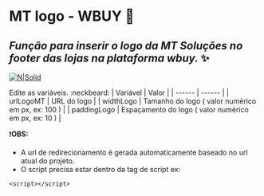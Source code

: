 # MT logo - WBUY  :rocket:
## _Função para inserir o logo da MT Soluções no footer das lojas na plataforma wbuy._ :sparkles:

[![N|Solid](https://mtsolucoes.com.br/wp-content/uploads/2023/08/LOGOTIPO_MT_SOLUCOES.svg)](https://mtsolucoes.com.br/)

Edite as variáveis. :neckbeard:
| Variável | Valor |
| ------ | ------ |
| urlLogoMT | URL do logo |
| widthLogo | Tamanho do logo ( valor numérico em px, ex: 100 ) |
| paddingLogo | Espaçamento do logo ( valor numérico em px, ex: 10 ) |

:exclamation:**OBS:** 

 - A url de redirecionamento é gerada automaticamente baseado no url atual do projeto.
 - O script precisa estar dentro da tag de script ex:
 ```plaintext
<script></script>
```
